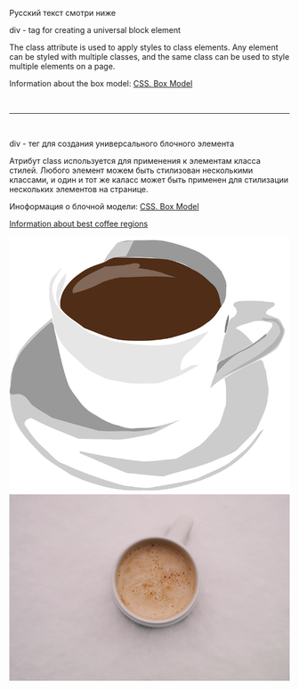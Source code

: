 Русский текст смотри ниже

div - tag for creating a universal block element

The class attribute is used to apply styles to class elements. Any element can be styled with multiple classes, and the same class can be used to style multiple elements on a page.

Information about the box model: <a href="https://www.w3schools.com/css/css_boxmodel.asp" target="_blank">CSS. Box Model</a>

<br/><hr/><br/>

div - тег для создания универсального блочного элемента

Атрибут class используется для применения к элементам класса стилей. Любого элемент можем быть стилизован несколькими классами, и один и тот же каласс может быть применен для стилизации нескольких элементов на странице.

Иноформация о блочной модели: <a href="https://www.w3schools.com/css/css_boxmodel.asp" target="_blank">CSS. Box Model</a>

[Information about best coffee regions](https://github.com/ait-tr/cohort34.1/blob/main/front_end/lesson_03/Coffee.rtf)

<img src="https://github.com/ait-tr/cohort34.1/blob/main/front_end/lesson_03/coffee.png?raw=true" alt="Coffee favicon"/>

<img src="https://github.com/ait-tr/cohort34.1/blob/main/front_end/lesson_03/coffee-bgnd.jpeg?raw=true" alt="Coffee background image"/>